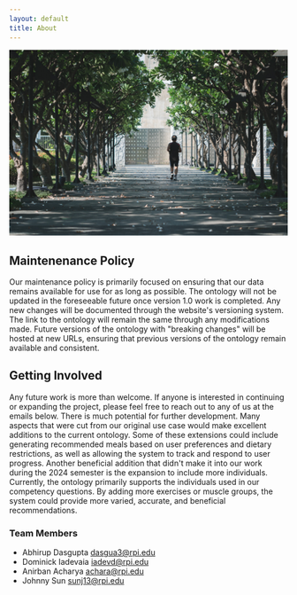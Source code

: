 ```yaml
---
layout: default
title: About
---
```


![Project Photo](images/RunningMan.png)


## Maintenenance Policy

Our maintenance policy is primarily focused on ensuring that our data remains available for use for as long as possible. The ontology will not be updated in the foreseeable future once version 1.0 work is completed. Any new changes will be documented through the website's versioning system. The link to the ontology will remain the same through any modifications made. Future versions of the ontology with "breaking changes" will be hosted at new URLs, ensuring that previous versions of the ontology remain available and consistent.

## Getting Involved

Any future work is more than welcome. If anyone is interested in continuing or expanding the project, please feel free to reach out to any of us at the emails below. There is much potential for further development. Many aspects that were cut from our original use case would make excellent additions to the current ontology. Some of these extensions could include generating recommended meals based on user preferences and dietary restrictions, as well as allowing the system to track and respond to user progress. Another beneficial addition that didn't make it into our work during the 2024 semester is the expansion to include more individuals. Currently, the ontology primarily supports the individuals used in our competency questions. By adding more exercises or muscle groups, the system could provide more varied, accurate, and beneficial recommendations.

### Team Members
- Abhirup Dasgupta dasgua3@rpi.edu
- Dominick Iadevaia iadevd@rpi.edu
- Anirban Acharya achara@rpi.edu
- Johnny Sun sunj13@rpi.edu
